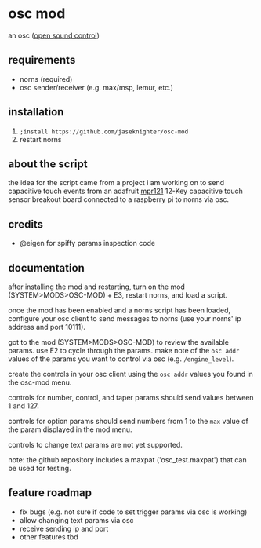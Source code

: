 # osc mod

an osc ([open sound control](https://monome.org/docs/norns/reference/osc))
## requirements

* norns (required)
* osc sender/receiver (e.g. max/msp, lemur, etc.)

## installation

1. `;install https://github.com/jaseknighter/osc-mod`
2. restart norns
  
## about the script
the idea for the script came from a project i am working on to send capacitive touch events from an adafruit [mpr121](https://learn.adafruit.com/adafruit-mpr121-12-key-capacitive-touch-sensor-breakout-tutorial) 12-Key capacitive touch sensor breakout board connected to a raspberry pi to norns via osc.

## credits

* @eigen for spiffy params inspection code

## documentation
after installing the mod and restarting, turn on the mod (SYSTEM>MODS>OSC-MOD) + E3, restart norns, and load a script.

once the mod has been enabled and a norns script has been loaded, configure your osc client to send messages to norns (use your norns' ip address and port 10111).

got to the mod (SYSTEM>MODS>OSC-MOD) to review the available params. use E2 to cycle through the params. make note of the `osc addr` values of the params you want to control via osc (e.g. `/engine_level`). 

create the controls in your osc client using the `osc addr` values you found in the osc-mod menu. 

controls for number, control, and taper params should send values between 1 and 127. 

controls for option params should send numbers from 1 to the `max` value of the param displayed in the mod menu.

controls to change text params are not yet supported.

note: the github repository includes a maxpat ('osc_test.maxpat') that can be used for testing.

## feature roadmap
* fix bugs (e.g. not sure if code to set trigger params via osc is working)
* allow changing text params via osc
* receive sending ip and port
* other features tbd

